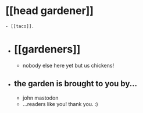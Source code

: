 # [[head gardener]]
	- [[taco]].
- # [[gardeners]]
	- nobody else here yet but us chickens!
- ## the garden is brought to you by...
	- john mastodon
	- ...readers like you! thank you. :)
